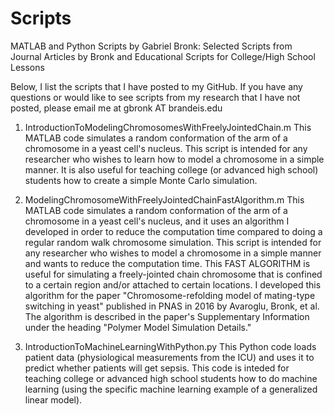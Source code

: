 # Scripts
MATLAB and Python Scripts by Gabriel Bronk: Selected Scripts from Journal Articles by Bronk and Educational Scripts for College/High School Lessons 

Below, I list the scripts that I have posted to my GitHub. If you have any questions or would like to see scripts from my research that I have not posted, please email me at gbronk AT brandeis.edu

1) IntroductionToModelingChromosomesWithFreelyJointedChain.m
  This MATLAB code simulates a random conformation of the arm of a chromosome 
  in a yeast cell's nucleus. This script is intended for any researcher who 
  wishes to learn how to model a chromosome in a simple manner. It is also
  useful for teaching college (or advanced high school) students how to
  create a simple Monte Carlo simulation.
  
2) ModelingChromosomeWithFreelyJointedChainFastAlgorithm.m
  This MATLAB code simulates a random conformation of the arm of a chromosome 
  in a yeast cell's nucleus, and it uses an algorithm I developed in order to 
  reduce the computation time compared to doing a regular random walk chromosome simulation.
  This script is intended for any researcher who wishes to model a chromosome in a simple 
  manner and wants to reduce the computation time. This FAST ALGORITHM is useful for
  simulating a freely-jointed chain chromosome that is confined to a 
  certain region and/or attached to certain locations. I developed this algorithm 
  for the paper "Chromosome-refolding model of mating-type
  switching in yeast" published in PNAS in 2016 by Avaroglu, Bronk, et al.
  The algorithm is described in the paper's Supplementary Information under
  the heading "Polymer Model Simulation Details."
  
 3) IntroductionToMachineLearningWithPython.py
   This Python code loads patient data (physiological measurements from the ICU) and uses 
   it to predict whether patients will get sepsis. This code is inteded for teaching college 
   or advanced high school students how to do machine learning (using the specific machine
   learning example of a generalized linear model). 
